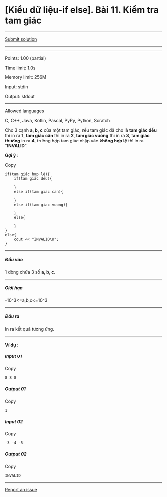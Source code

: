 # \[Kiểu dữ liệu-if else\]. Bài 11. Kiểm tra tam giác



---

[Submit solution](http://oj.28tech.com.vn/problem/ifelse11/submit)

---
---

Points: 1.00 (partial)

Time limit: 1.0s

Memory limit: 256M

Input: stdin

Output: stdout

---

Allowed languages

C, C++, Java, Kotlin, Pascal, PyPy, Python, Scratch

Cho 3 cạnh **a, b, c** của một tam giác, nếu tam giác đã cho là **tam giác đều** thì in ra **1**, **tam giác cân** thì in ra **2**, **tam giác vuông** thì in ra **3**, t**am giác thường** in ra **4**, trường hợp tam giác nhập vào **không hợp lệ** thì in ra "**INVALID**".

**Gợi ý** :

Copy

```
if(tam giác hợp lệ){
    if(tam giác đều){

    }
    else if(tam giac can){

    }
    else if(tam giac vuong){

    }
    else{

    }
}
else{
    cout << "INVALID\n";
}

```
---

##### Đầu vào

1 dòng chứa 3 số **a, b, c.**

---

##### Giới hạn

\-10^3<=a,b,c<=10^3

---

##### Đầu ra

In ra kết quả tương ứng.

---

#### Ví dụ :

##### Input 01

Copy

```
8 8 8

```

##### Output 01

Copy

```
1

```

##### Input 02

Copy

```
-3 -4 -5

```

##### Output 02

Copy

```
INVALID

```

---

[Report an issue](http://oj.28tech.com.vn/problem/ifelse11/tickets/new)